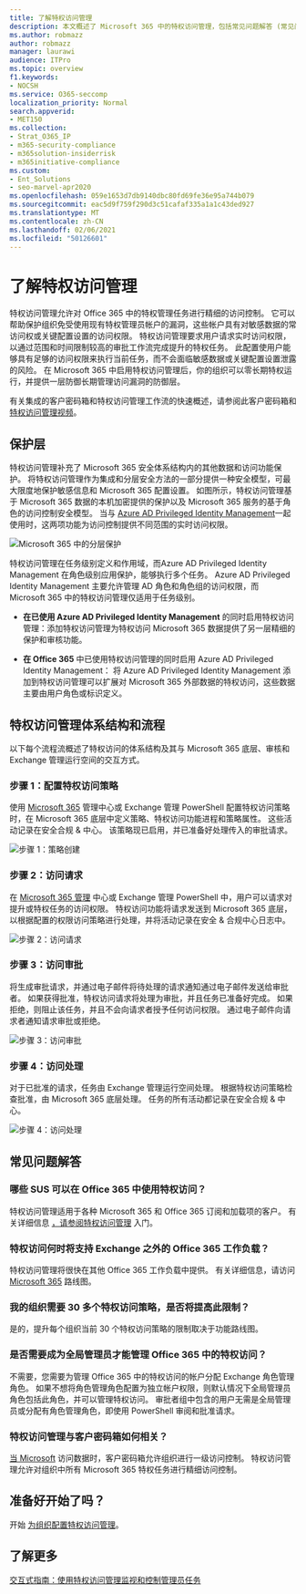 ```yaml
---
title: 了解特权访问管理
description: 本文概述了 Microsoft 365 中的特权访问管理，包括常见问题解答 (常见问题) 。
ms.author: robmazz
author: robmazz
manager: laurawi
audience: ITPro
ms.topic: overview
f1.keywords:
- NOCSH
ms.service: O365-seccomp
localization_priority: Normal
search.appverid:
- MET150
ms.collection:
- Strat_O365_IP
- m365-security-compliance
- m365solution-insiderrisk
- m365initiative-compliance
ms.custom:
- Ent_Solutions
- seo-marvel-apr2020
ms.openlocfilehash: 059e1653d7db9140dbc80fd69fe36e95a744b079
ms.sourcegitcommit: eac5d9f759f290d3c51cafaf335a1a1c43ded927
ms.translationtype: MT
ms.contentlocale: zh-CN
ms.lasthandoff: 02/06/2021
ms.locfileid: "50126601"
---
```

# <a name="learn-about-privileged-access-management"></a>了解特权访问管理

特权访问管理允许对 Office 365 中的特权管理任务进行精细的访问控制。 它可以帮助保护组织免受使用现有特权管理员帐户的漏洞，这些帐户具有对敏感数据的常访问权或关键配置设置的访问权限。 特权访问管理要求用户请求实时访问权限，以通过范围和时间限制较高的审批工作流完成提升的特权任务。 此配置使用户能够具有足够的访问权限来执行当前任务，而不会面临敏感数据或关键配置设置泄露的风险。 在 Microsoft 365 中启用特权访问管理后，你的组织可以零长期特权运行，并提供一层防御长期管理访问漏洞的防御层。

有关集成的客户密码箱和特权访问管理工作流的快速概述，请参阅此客户密码箱和 [特权访问管理视频](https://go.microsoft.com/fwlink/?linkid=2066800)。

## <a name="layers-of-protection"></a>保护层

特权访问管理补充了 Microsoft 365 安全体系结构内的其他数据和访问功能保护。 将特权访问管理作为集成和分层安全方法的一部分提供一种安全模型，可最大限度地保护敏感信息和 Microsoft 365 配置设置。 如图所示，特权访问管理基于 Microsoft 365 数据的本机加密提供的保护以及 Microsoft 365 服务的基于角色的访问控制安全模型。 当与 [Azure AD Privileged Identity Management](/azure/active-directory/active-directory-privileged-identity-management-configure)一起使用时，这两项功能为访问控制提供不同范围的实时访问权限。

![Microsoft 365 中的分层保护](../media/pam-layered-protection.png)

特权访问管理在任务级别定义和作用域，而Azure AD Privileged Identity Management 在角色级别应用保护，能够执行多个任务。 Azure AD Privileged Identity Management 主要允许管理 AD 角色和角色组的访问权限，而 Microsoft 365 中的特权访问管理仅适用于任务级别。

- **在已使用 Azure AD Privileged Identity Management** 的同时启用特权访问管理：添加特权访问管理为特权访问 Microsoft 365 数据提供了另一层精细的保护和审核功能。

- **在 Office 365**  中已使用特权访问管理的同时启用 Azure AD Privileged Identity Management： 将 Azure AD Privileged Identity Management 添加到特权访问管理可以扩展对 Microsoft 365 外部数据的特权访问，这些数据主要由用户角色或标识定义。  

## <a name="privileged-access-management-architecture-and-process-flow"></a>特权访问管理体系结构和流程

以下每个流程流概述了特权访问的体系结构及其与 Microsoft 365 底层、审核和 Exchange 管理运行空间的交互方式。

### <a name="step-1-configure-a-privileged-access-policy"></a>步骤 1：配置特权访问策略

使用 [Microsoft 365](https://admin.microsoft.com) 管理中心或 Exchange 管理 PowerShell 配置特权访问策略时，在 Microsoft 365 底层中定义策略、特权访问功能进程和策略属性。 这些活动记录在安全合规 &amp; 中心。 该策略现已启用，并已准备好处理传入的审批请求。

![步骤 1：策略创建](../media/pam-step1-policy-creation.jpg)

### <a name="step-2-access-request"></a>步骤 2：访问请求

在 [Microsoft 365 管理](https://admin.microsoft.com) 中心或 Exchange 管理 PowerShell 中，用户可以请求对提升或特权任务的访问权限。 特权访问功能将请求发送到 Microsoft 365 底层，以根据配置的权限访问策略进行处理，并将活动记录在安全 &amp; 合规中心日志中。

![步骤 2：访问请求](../media/pam-step2-access-request.jpg)

### <a name="step-3-access-approval"></a>步骤 3：访问审批

将生成审批请求，并通过电子邮件将待处理的请求通知通过电子邮件发送给审批者。 如果获得批准，特权访问请求将处理为审批，并且任务已准备好完成。 如果拒绝，则阻止该任务，并且不会向请求者授予任何访问权限。 通过电子邮件向请求者通知请求审批或拒绝。

![步骤 3：访问审批](../media/pam-step3-access-approval.jpg)

### <a name="step-4-access-processing"></a>步骤 4：访问处理

对于已批准的请求，任务由 Exchange 管理运行空间处理。 根据特权访问策略检查批准，由 Microsoft 365 底层处理。 任务的所有活动都记录在安全合规 &amp; 中心。

![步骤 4：访问处理](../media/pam-step4-access-processing.jpg)

## <a name="frequently-asked-questions"></a>常见问题解答

### <a name="what-skus-can-use-privileged-access-in-office-365"></a>哪些 SUS 可以在 Office 365 中使用特权访问？

特权访问管理适用于各种 Microsoft 365 和 Office 365 订阅和加载项的客户。 有关详细信息 [，请参阅特权访问管理](privileged-access-management-configuration.md) 入门。

### <a name="when-will-privileged-access-support-office-365-workloads-beyond-exchange"></a>特权访问何时将支持 Exchange 之外的 Office 365 工作负载？

特权访问管理将很快在其他 Office 365 工作负载中提供。 有关详细信息，请访问 [Microsoft 365](https://www.microsoft.com/microsoft-365/roadmap) 路线图。

### <a name="my-organization-needs-more-than-30-privileged-access-policies-will-this-limit-be-increased"></a>我的组织需要 30 多个特权访问策略，是否将提高此限制？

是的，提升每个组织当前 30 个特权访问策略的限制取决于功能路线图。

### <a name="do-i-need-to-be-a-global-admin-to-manage-privileged-access-in-office-365"></a>是否需要成为全局管理员才能管理 Office 365 中的特权访问？

不需要，您需要为管理 Office 365 中的特权访问的帐户分配 Exchange 角色管理角色。 如果不想将角色管理角色配置为独立帐户权限，则默认情况下全局管理员角色包括此角色，并可以管理特权访问。 审批者组中包含的用户无需是全局管理员或分配有角色管理角色，即使用 PowerShell 审阅和批准请求。

### <a name="how-is-privileged-access-management-related-to-customer-lockbox"></a>特权访问管理与客户密码箱如何相关？

[当 Microsoft](/office365/admin/manage/customer-lockbox-requests) 访问数据时，客户密码箱允许组织进行一级访问控制。 特权访问管理允许对组织中所有 Microsoft 365 特权任务进行精细访问控制。

## <a name="ready-to-get-started"></a>准备好开始了吗？

开始 [为组织配置特权访问管理](privileged-access-management-configuration.md)。

## <a name="learn-more"></a>了解更多

[交互式指南：使用特权访问管理监视和控制管理员任务](https://content.cloudguides.com/guides/Privileged%20Access%20Management)
